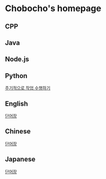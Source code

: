 # Chobocho's homepage

## CPP

## Java

## Node.js

## Python
[주기적으로 작업 수행하기](python/threading01.md)

## English
[단어장](english/en_wordbook01.md)

## Chinese
[단어장](chinese/cn_wordbook01.md)

## Japanese
[단어장](japanese/jp_wordbook01.md)

